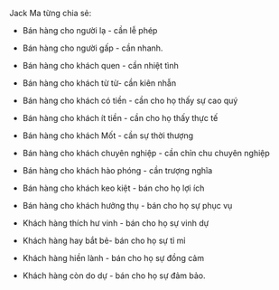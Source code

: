 Jack Ma từng chia sẻ:

- Bán hàng cho người lạ - cần lễ phép

- Bán hàng cho người gấp - cần nhanh.

- Bán hàng cho khách quen - cần nhiệt tình

- Bán hàng cho khách từ từ- cần kiên nhẫn

- Bán hàng cho khách có tiền - cần cho họ thấy sự cao quý

- Bán hàng cho khách ít tiền - cần cho họ thấy thực tế

- Bán hàng cho khách Mốt - cần sự thời thượng

- Bán hàng cho khách chuyên nghiệp - cần chỉn chu chuyên nghiệp

- Bán hàng cho khách hào phóng - cần trượng nghĩa

- Bán hàng cho khách keo kiệt - bán cho họ lợi ích

- Bán hàng cho khách hưởng thụ - bán cho họ sự phục vụ

- Khách hàng thích hư vinh - bán cho họ sự vinh dự

- Khách hàng hay bắt bẻ- bán cho họ sự tỉ mỉ

- Khách hàng hiền lành - bán cho họ sự đồng cảm

- Khách hàng còn do dự - bán cho họ sự đảm bảo.